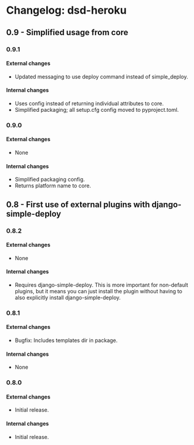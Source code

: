 Changelog: dsd-heroku
===

0.9 - Simplified usage from core
---

### 0.9.1

#### External changes

- Updated messaging to use deploy command instead of simple_deploy.

#### Internal changes

- Uses config instead of returning individual attributes to core.
- Simplified packaging; all setup.cfg config moved to pyproject.toml.

### 0.9.0

#### External changes

- None

#### Internal changes

- Simplified packaging config.
- Returns platform name to core.

0.8 - First use of external plugins with django-simple-deploy
---

### 0.8.2

#### External changes

- None

#### Internal changes

- Requires django-simple-deploy. This is more important for non-default plugins, but it means you can just install the plugin without having to also explicitly install django-simple-deploy.

### 0.8.1

#### External changes

- Bugfix: Includes templates dir in package.

#### Internal changes

- None

### 0.8.0

#### External changes

- Initial release.

#### Internal changes

- Initial release.